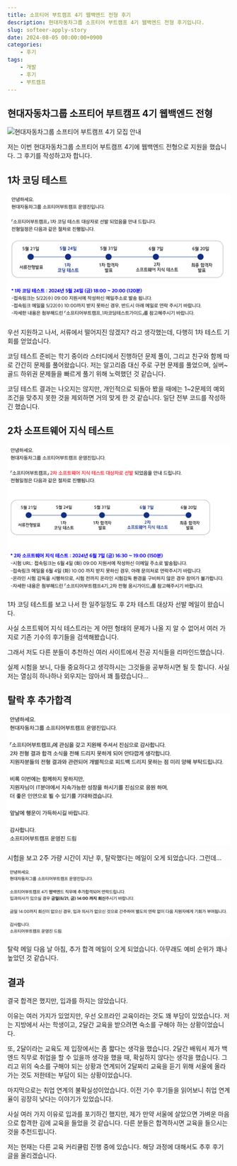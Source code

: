 ```yaml
---
title: 소프티어 부트캠프 4기 웹백엔드 전형 후기
description: 현대자동차그룹 소프티어 부트캠프 4기 웹백엔드 전형 후기입니다.
slug: softeer-apply-story
date: 2024-08-05 00:00:00+0900
categories:
    - 후기
tags:
    - 개발
    - 후기
    - 부트캠프
---
```


## 현대자동차그룹 소프티어 부트캠프 4기 웹백엔드 전형

![현대자동차그룹 소프티어 부트캠프 4기 모집 안내](http://csai.jbnu.ac.kr/CrossEditor/binary/images/000602/[%ED%98%84%EB%8C%80%EC%9E%90%EB%8F%99%EC%B0%A8%EA%B7%B8%EB%A3%B9]2024_%EC%83%81%EB%B0%98%EA%B8%B0_%EC%86%8C%ED%94%84%ED%8B%B0%EC%96%B4%EB%B6%80%ED%8A%B8%EC%BA%A0%ED%94%844%EA%B8%B0_%ED%8F%AC%EC%8A%A4%ED%84%B0.jpg)

저는 이번 현대자동차그룹 소프티어 부트캠프 4기에 웹백엔드 전형으로 지원을 했습니다. 그 후기를 작성하고자 합니다.

## 1차 코딩 테스트

![1차 테스트 안내 메일](1_test_mail.png)

우선 지원하고 나서, 서류에서 떨어지진 않겠지? 라고 생각했는데, 다행히 1차 테스트 기회를 얻었습니다.

코딩 테스트 준비는 학기 중이라 스터디에서 진행하던 문제 풀이, 그리고 친구와 함께 따로 간간히 문제를 풀어왔습니다. 저는 알고리즘 대신 주로 구현 문제를 풀었으며, 실버~골드 하위권 문제들을 빠르게 풀기 위해 노력했던 것 같습니다.

코딩 테스트 결과는 나오지는 않지만, 개인적으로 되돌아 봤을 때에는 1~2문제의 예외조건을 맞추지 못한 것을 제외하면 거의 맞게 한 것 같습니다. 일단 전부 코드를 작성하긴 했습니다.

## 2차 소프트웨어 지식 테스트

![2차 테스트 안내 메일](2_test_mail.png)

1차 코딩 테스트를 보고 나서 한 일주일정도 후 2차 테스트 대상자 선발 메일이 왔습니다.

사실 소프트웨어 지식 테스트라는 게 어떤 형태의 문제가 나올 지 알 수 없어서 여러 가지로 기존 기수의 후기들을 검색해봤습니다.

그래서 저도 다른 분들이 추천하신 여러 사이트에서 전공 지식들을 리마인드했습니다.

실제 시험을 보니, 다들 중요하다고 생각하시는 그것들을 공부하시면 될 듯 합니다. 사실 저는 열심히 하나하나 외우지는 않아서 꽤 틀렸습니다...

## 탈락 후 추가합격

![2차 테스트 탈락 메일](2_test_fail_mail.png)

시험을 보고 2주 가량 시간이 지난 후, 탈락했다는 메일이 오게 되었습니다. 그런데...

![추가 합격 메일](pass.png)

탈락 메일 다음 날 아침, 추가 합격 메일이 오게 되었습니다. 아무래도 예비 순위가 꽤나 높았던 것 같습니다.

## 결과

결국 합격은 했지만, 입과를 하지는 않았습니다.

이유는 여러 가지가 있었지만, 우선 오프라인 교육이라는 것도 꽤 부담이 있었습니다. 저는 지방에서 사는 학생이고, 2달간 교육을 받으려면 숙소를 구해야 하는 상황이었습니다.

또, 2달이라는 교육도 제 입장에서는 좀 짧다는 생각을 했습니다. 2달간 배워서 제가 백엔드 직무로 취업을 할 수 있을까 생각을 했을 때, 확실하지 않다는 생각을 했습니다. 그리고 위의 숙소를 구해야 되는 상황과 연계되어 2달짜리 교육을 듣기 위해 서울에 올라가는 것도 저한테는 부담이 되는 상황이었습니다.

마지막으로는 취업 연계의 불확실성이었습니다. 이전 기수 후기들을 읽어보니 취업 연계율이 굉장히 낮다는 이야기가 있었습니다.

사실 여러 가지 이유로 입과를 포기하긴 했지만, 제가 만약 서울에 살았으면 가벼운 마음으로 합격한 김에 교육을 들었을 것 같습니다. 다른 분들은 합격하시면 교육을 들으시는 것을 추천드립니다.

저는 현재는 다른 교육 커리큘럼 진행 중에 있습니다. 해당 과정에 대해서도 추후 후기 글을 올리겠습니다.
